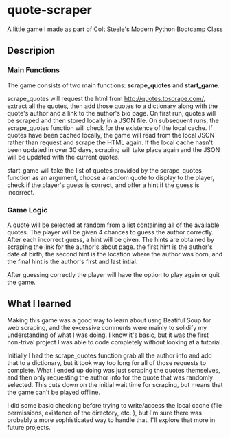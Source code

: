 # quote-scraper

A little game I made as part of Colt Steele's Modern Python Bootcamp Class

## Descripion

### Main Functions
The game consists of two main functions: **scrape_quotes** and **start_game**. 

scrape_quotes will request the html from http://quotes.toscrape.com/, extract all the quotes, then add those quotes to a dictionary along with the quote's author and a link to the author's bio page. On first run, quotes will be scraped and then stored locally in a JSON file. On subsequent runs, the scrape_quotes function will check for the existence of the local cache. If quotes have been cached locally, the game will read from the local JSON rather than request and scrape the HTML again. If the local cache hasn't been updated in over 30 days, scraping will take place again and the JSON will be updated with the current quotes. 

start_game will take the list of quotes provided by the scrape_quotes function as an argument, choose a random quote to display to the player, check if the player's guess is correct, and offer a hint if the guess is incorrect. 

### Game Logic

A quote will be selected at random from a list containing all of the available quotes. The player will be given 4 chances to guess the author correctly. After each incorrect guess, a hint will be given. The hints are obtained by scraping the link for the author's about page. the first hint is the author's date of birth, the second hint is the location where the author was born, and the final hint is the author's first and last intial. 

After guessing correctly the player will have the option to play again or quit the game. 

## What I learned

Making this game was a good way to learn about usng Beatiful Soup for web scraping, and the excessive comments were mainly to solidify my understanding of what I was doing. I know it's basic, but it was the first non-trival project I was able to code completely without looking at a tutorial.

Initially I had the scrape_quotes function grab all the author info and add that to a dictionary, but it took way too long for all of those requests to complete. What I ended up doing was just scraping the quotes themselves, and then only requesting the author info for the quote that was randomly selected. This cuts down on the initial wait time for scraping, but means that the game can't be played offline. 

I did some basic checking before trying to write/access the local cache (file permissions, existence of the directory, etc. ), but I'm sure there was probably a more sophisticated way to handle that. I'll explore that more in future projects. 
